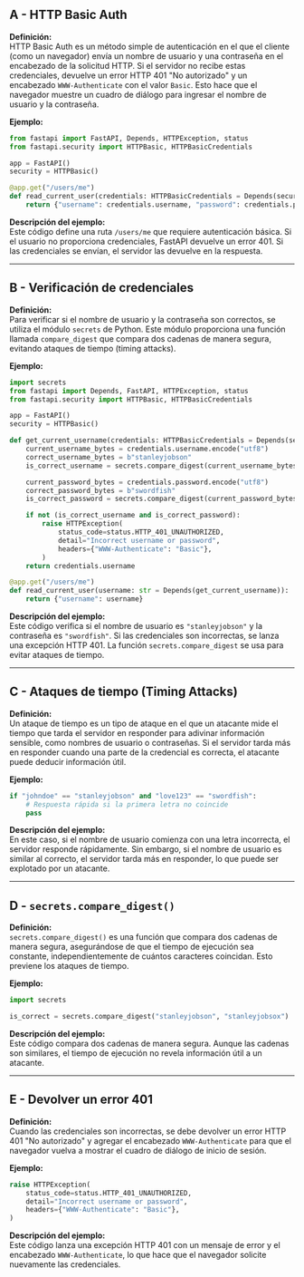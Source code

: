 ## A - HTTP Basic Auth

**Definición:**  
HTTP Basic Auth es un método simple de autenticación en el que el cliente (como un navegador) envía un nombre de usuario y una contraseña en el encabezado de la solicitud HTTP. Si el servidor no recibe estas credenciales, devuelve un error HTTP 401 "No autorizado" y un encabezado `WWW-Authenticate` con el valor `Basic`. Esto hace que el navegador muestre un cuadro de diálogo para ingresar el nombre de usuario y la contraseña.

**Ejemplo:**

```python
from fastapi import FastAPI, Depends, HTTPException, status
from fastapi.security import HTTPBasic, HTTPBasicCredentials

app = FastAPI()
security = HTTPBasic()

@app.get("/users/me")
def read_current_user(credentials: HTTPBasicCredentials = Depends(security)):
    return {"username": credentials.username, "password": credentials.password}
```

**Descripción del ejemplo:**  
Este código define una ruta `/users/me` que requiere autenticación básica. Si el usuario no proporciona credenciales, FastAPI devuelve un error 401. Si las credenciales se envían, el servidor las devuelve en la respuesta.

---

## B - Verificación de credenciales

**Definición:**  
Para verificar si el nombre de usuario y la contraseña son correctos, se utiliza el módulo `secrets` de Python. Este módulo proporciona una función llamada `compare_digest` que compara dos cadenas de manera segura, evitando ataques de tiempo (timing attacks).

**Ejemplo:**

```python
import secrets
from fastapi import Depends, FastAPI, HTTPException, status
from fastapi.security import HTTPBasic, HTTPBasicCredentials

app = FastAPI()
security = HTTPBasic()

def get_current_username(credentials: HTTPBasicCredentials = Depends(security)):
    current_username_bytes = credentials.username.encode("utf8")
    correct_username_bytes = b"stanleyjobson"
    is_correct_username = secrets.compare_digest(current_username_bytes, correct_username_bytes)

    current_password_bytes = credentials.password.encode("utf8")
    correct_password_bytes = b"swordfish"
    is_correct_password = secrets.compare_digest(current_password_bytes, correct_password_bytes)

    if not (is_correct_username and is_correct_password):
        raise HTTPException(
            status_code=status.HTTP_401_UNAUTHORIZED,
            detail="Incorrect username or password",
            headers={"WWW-Authenticate": "Basic"},
        )
    return credentials.username

@app.get("/users/me")
def read_current_user(username: str = Depends(get_current_username)):
    return {"username": username}
```

**Descripción del ejemplo:**  
Este código verifica si el nombre de usuario es `"stanleyjobson"` y la contraseña es `"swordfish"`. Si las credenciales son incorrectas, se lanza una excepción HTTP 401. La función `secrets.compare_digest` se usa para evitar ataques de tiempo.

---

## C - Ataques de tiempo (Timing Attacks)

**Definición:**  
Un ataque de tiempo es un tipo de ataque en el que un atacante mide el tiempo que tarda el servidor en responder para adivinar información sensible, como nombres de usuario o contraseñas. Si el servidor tarda más en responder cuando una parte de la credencial es correcta, el atacante puede deducir información útil.

**Ejemplo:**

```python
if "johndoe" == "stanleyjobson" and "love123" == "swordfish":
    # Respuesta rápida si la primera letra no coincide
    pass
```

**Descripción del ejemplo:**  
En este caso, si el nombre de usuario comienza con una letra incorrecta, el servidor responde rápidamente. Sin embargo, si el nombre de usuario es similar al correcto, el servidor tarda más en responder, lo que puede ser explotado por un atacante.

---

## D - `secrets.compare_digest()`

**Definición:**  
`secrets.compare_digest()` es una función que compara dos cadenas de manera segura, asegurándose de que el tiempo de ejecución sea constante, independientemente de cuántos caracteres coincidan. Esto previene los ataques de tiempo.

**Ejemplo:**

```python
import secrets

is_correct = secrets.compare_digest("stanleyjobson", "stanleyjobsox")
```

**Descripción del ejemplo:**  
Este código compara dos cadenas de manera segura. Aunque las cadenas son similares, el tiempo de ejecución no revela información útil a un atacante.

---

## E - Devolver un error 401

**Definición:**  
Cuando las credenciales son incorrectas, se debe devolver un error HTTP 401 "No autorizado" y agregar el encabezado `WWW-Authenticate` para que el navegador vuelva a mostrar el cuadro de diálogo de inicio de sesión.

**Ejemplo:**

```python
raise HTTPException(
    status_code=status.HTTP_401_UNAUTHORIZED,
    detail="Incorrect username or password",
    headers={"WWW-Authenticate": "Basic"},
)
```

**Descripción del ejemplo:**  
Este código lanza una excepción HTTP 401 con un mensaje de error y el encabezado `WWW-Authenticate`, lo que hace que el navegador solicite nuevamente las credenciales.
